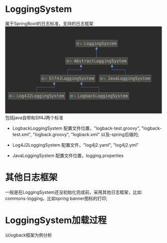 # LoggingSystem
属于SpringBoot的日志标准，支持的日志框架
![](assets/log加载-a690cbeb.png)
包括java自带和Slf4J两个标准
- LogbackLoggingSystem
配置文件位置，"logback-test.groovy", "logback-test.xml", "logback.groovy", "logback.xml"
以及-spring后缀的;

- Log4J2LoggingSystem
配置文件，"log4j2.yaml", "log4j2.yml"

- JavaLoggingSystem
配置文件位置，logging.properties

# 其他日志框架
一般是在LoggingSystem还没初始化完成前，采用其他日志框架，比如commons-logging，比如spring banner图标的打印;

# LoggingSystem加载过程
以logback框架为例分析
